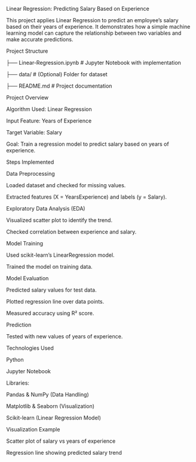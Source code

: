 Linear Regression: Predicting Salary Based on Experience

This project applies Linear Regression to predict an employee’s salary based on their years of experience. It demonstrates how a simple machine learning model can capture the relationship between two variables and make accurate predictions.

Project Structure

├── Linear-Regression.ipynb   # Jupyter Notebook with implementation

├── data/                     # (Optional) Folder for dataset

├── README.md                 # Project documentation

Project Overview

Algorithm Used: Linear Regression

Input Feature: Years of Experience

Target Variable: Salary

Goal: Train a regression model to predict salary based on years of experience.

Steps Implemented

Data Preprocessing

Loaded dataset and checked for missing values.

Extracted features (X = YearsExperience) and labels (y = Salary).

Exploratory Data Analysis (EDA)

Visualized scatter plot to identify the trend.

Checked correlation between experience and salary.

Model Training

Used scikit-learn’s LinearRegression model.

Trained the model on training data.

Model Evaluation

Predicted salary values for test data.

Plotted regression line over data points.

Measured accuracy using R² score.

Prediction

Tested with new values of years of experience.

Technologies Used

Python

Jupyter Notebook

Libraries:

Pandas & NumPy (Data Handling)

Matplotlib & Seaborn (Visualization)

Scikit-learn (Linear Regression Model)

Visualization Example

Scatter plot of salary vs years of experience

Regression line showing predicted salary trend
